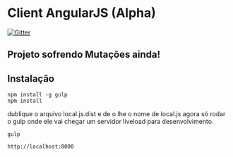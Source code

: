 Client AngularJS (Alpha)
========================

[![Gitter](https://badges.gitter.im/Join%20Chat.svg)](https://gitter.im/undefinedsource/cs-angularjs?utm_source=badge&utm_medium=badge&utm_campaign=pr-badge)

Projeto sofrendo Mutações ainda!
--------------------------------

Instalação
----------

	npm install -g gulp
	npm install
	
dublique o arquivo local.js.dist e de o lhe o nome de local.js
agora só rodar o gulp onde ele vai chegar um servidor liveload para desenvolvimento.

	gulp
	
	http://localhost:8000

	